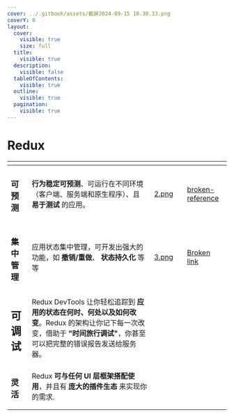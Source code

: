 ```yaml
---
cover: ../.gitbook/assets/截屏2024-09-15 10.30.33.png
coverY: 0
layout:
  cover:
    visible: true
    size: full
  title:
    visible: true
  description:
    visible: false
  tableOfContents:
    visible: true
  outline:
    visible: true
  pagination:
    visible: true
---
```


# Redux

<table data-view="cards"><thead><tr><th></th><th></th><th data-hidden data-card-cover data-type="files"></th><th data-hidden></th><th data-hidden data-card-target data-type="content-ref"></th></tr></thead><tbody><tr><td><h3>可预测</h3></td><td><strong>行为稳定可预测</strong>、可运行在不同环境 （客户端、服务端和原生程序）、且 <strong>易于测试</strong> 的应用。</td><td><a href="../.gitbook/assets/2.png">2.png</a></td><td></td><td><a href="../broken-reference/">broken-reference</a></td></tr><tr><td><h3>集中管理</h3></td><td>应用状态集中管理，可开发出强大的功能，如 <strong>撤销/重做</strong>、 <strong>状态持久化</strong> 等等</td><td><a href="../.gitbook/assets/3.png">3.png</a></td><td></td><td><a href="broken-reference">Broken link</a></td></tr><tr><td><h2>可调试</h2></td><td>Redux DevTools 让你轻松追踪到 <strong>应用的状态在何时、何处以及如何改变</strong>。Redux 的架构让你记下每一次改变，借助于 <strong>"时间旅行调试"</strong>，你甚至可以把完整的错误报告发送给服务器。</td><td></td><td></td><td></td></tr><tr><td><h3>灵活</h3></td><td>Redux <strong>可与任何 UI 层框架搭配使用</strong>，并且有 <strong>庞大的插件生态</strong> 来实现你的需求.</td><td></td><td></td><td></td></tr></tbody></table>



